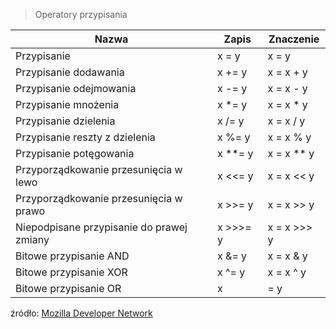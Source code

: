 > Operatory przypisania


| Nazwa                           | Zapis | Znaczenie     |
|---------------------------------|--------------------|-------------|
| Przypisanie                      | x = y              | x = y       |
| Przypisanie dodawania             | x += y             | x = x + y   |
| Przypisanie odejmowania          | x -= y             | x = x - y   |
| Przypisanie mnożenia       | x *= y             | x = x * y   |
| Przypisanie dzielenia             | x /= y             | x = x / y   |
| Przypisanie reszty z dzielenia            | x %= y             | x = x % y   |
| Przypisanie potęgowania       | x **= y            | x = x ** y  |
| Przyporządkowanie przesunięcia w lewo           | x <<= y            | x = x << y  |
|Przyporządkowanie przesunięcia w prawo          | x >>= y            | x = x >> y  |
| Niepodpisane przypisanie do prawej zmiany | x >>>= y           | x = x >>> y |
| Bitowe przypisanie AND           | x &= y             | x = x & y   |
| Bitowe przypisanie XOR          | x ^= y             | x = x ^ y   |
| Bitowe przypisanie OR           | x |= y             | x = x | y   |


źródło: [Mozilla Developer Network](https://developer.mozilla.org/en-US/docs/Web/JavaScript/Guide/Expressions_and_Operators)
